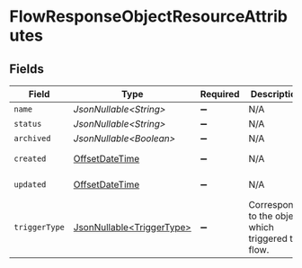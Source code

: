 # FlowResponseObjectResourceAttributes


## Fields

| Field                                                                                     | Type                                                                                      | Required                                                                                  | Description                                                                               | Example                                                                                   |
| ----------------------------------------------------------------------------------------- | ----------------------------------------------------------------------------------------- | ----------------------------------------------------------------------------------------- | ----------------------------------------------------------------------------------------- | ----------------------------------------------------------------------------------------- |
| `name`                                                                                    | *JsonNullable\<String>*                                                                   | :heavy_minus_sign:                                                                        | N/A                                                                                       |                                                                                           |
| `status`                                                                                  | *JsonNullable\<String>*                                                                   | :heavy_minus_sign:                                                                        | N/A                                                                                       |                                                                                           |
| `archived`                                                                                | *JsonNullable\<Boolean>*                                                                  | :heavy_minus_sign:                                                                        | N/A                                                                                       |                                                                                           |
| `created`                                                                                 | [OffsetDateTime](https://docs.oracle.com/javase/8/docs/api/java/time/OffsetDateTime.html) | :heavy_minus_sign:                                                                        | N/A                                                                                       | 2022-11-08T00:00:00+00:00                                                                 |
| `updated`                                                                                 | [OffsetDateTime](https://docs.oracle.com/javase/8/docs/api/java/time/OffsetDateTime.html) | :heavy_minus_sign:                                                                        | N/A                                                                                       | 2022-11-08T00:00:00+00:00                                                                 |
| `triggerType`                                                                             | [JsonNullable\<TriggerType>](../../models/components/TriggerType.md)                      | :heavy_minus_sign:                                                                        | Corresponds to the object which triggered the flow.                                       |                                                                                           |